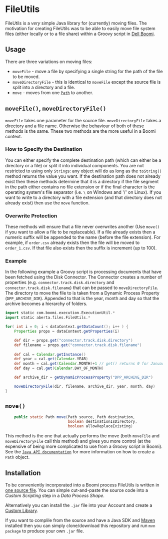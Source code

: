 # FileUtils

FileUtils is a *very* simple Java library for (currently) moving files.  The motivation for creating FileUtils was to be able to easily move file system files (either locally or to a file share) within a Groovy script in [Dell Boomi](https://boomi.com/).

## Usage

There are three variations on moving files:

* `moveFile` - move a file by specifying a single string for the path of the file to be moved.  
* `moveDirectoryFile` - this is identical to `moveFile` except the source file is split into a directory and a file.
* `move` - moves from one [`Path`](https://docs.oracle.com/javase/8/docs/api/index.html?java/io/File.html) to another.

## `moveFile()`, `moveDirectoryFile()`
`moveFile` takes one parameter for the source file.  `moveDirectoryFile` takes a directory and a file name.  Otherwise the behaviour of both of these methods is the same.  These two methods are the more useful in a Boomi context.

### How to Specify the Destination
You can either specify the complete destination path (which can either be a directory or a file) or split it into individual components.  You are not
restricted to using only `String`s: any object will do as long as the `toString()` method returns the value you want.  If the destination path does not already exist then these methods determine that it is a directory if the file segment in the path either contains no file extension or if the final character is the operating system's file separator (i.e. `\` on Windows and '/' on Linux).  If you want to write to a directory with a file extension (and that directory does not already exist) then use the `move` function.

### Overwrite Protection
These methods will ensure that a file never overwrites another (Use `move()` if you want to allow a file to be replaceable).  If a file already exists then a numeric suffix will be appended to the name (before the file extension).  For example, if `order.csv` already exists then the file will be moved to `order_1.csv`.  If that file also exists then the suffix is increment (up to 100).

### Example
In the following example a Groovy script is processing documents that have been fetched using the Disk Connector.  The Connector creates a number of properties (e.g. `connector.track.disk.directory` and `connector.track.disk.filename`) that can be passed to `moveDirectoryFile`.  The directory to move the file to is taken from a Dynamic Process Property (`DPP_ARCHIVE_DIR`).  Appended to that is the year, month and day so that the archive becomes a hierarchy of folders.
```Groovy
import static com.boomi.execution.ExecutionUtil.*
import static aberta.files.FileUtils.*

for( int i = 0; i < dataContext.getDataCount(); i++ ) {
    Properties props = dataContext.getProperties(i)

    def dir = props.get("connector.track.disk.directory")
    def filename = props.get("connector.track.disk.filename")
    
    def cal = Calendar.getInstance()
    def year = cal.get(Calendar.YEAR)
    def month = cal.get(Calendar.MONTH)+1 // get() returns 0 for January
    def day = cal.get(Calendar.DAY_OF_MONTH)

    def archive_dir = getDynamicProcessProperty("DPP_ARCHIVE_DIR")

    moveDirectoryFile(dir, filename, archive_dir, year, month, day)
}
```

## `move()`

```Java
    public static Path move(Path source, Path destination,
                            boolean destinationIsDirectory,
                            boolean allowReplaceExisting)
```

This method is the one that actually performs the move (both `moveFile` and `moveDirectoryFile` call this method) and gives you more control (at the expensive of being more complicated to use from a Groovy script in Boomi).  See the [`Java API documentation`](https://docs.oracle.com/javase/8/docs/api/index.html?java/io/File.html) for more information on how to create a `Path` object.


## Installation

To be conveniently incorporated into a Boomi process FileUtils is written in [one source file](src/main/java/aberta/fileutils/FileUtils.java).  You can simple cut-and-paste the source code into a *Custom Scripting* step in a *Data Process Shape*.  

Alternatively you can install the `.jar` file into your Account and create a [Custom Library](https://help.boomi.com/bundle/integration/page/c-atm-Custom_Library_components_8844439e-657e-43eb-ab44-27568c52abed.html).

If you want to complile from the source and have a Java SDK and [Maven](https://maven.apache.org/) installed then you can simply clone/download this repository and run `mvn package` to produce your own `.jar` file.
